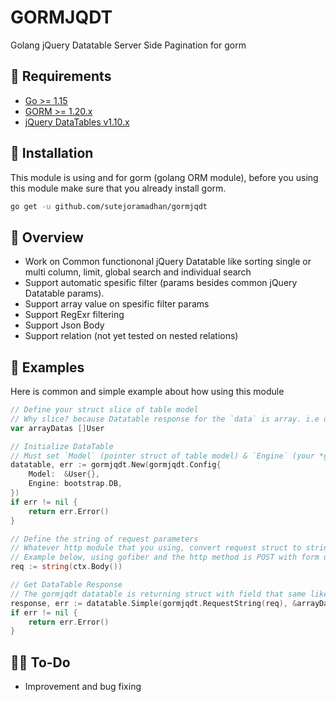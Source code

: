 # GORMJQDT
Golang jQuery Datatable Server Side Pagination for gorm

## 📖 Requirements
- [Go >= 1.15](https://golang.org/)
- [GORM >= 1.20.x](https://gorm.io/)
- [jQuery DataTables v1.10.x](http://datatables.net/)

## 🚀 Installation
This module is using and for gorm (golang ORM module), before you using this module make sure that you already install gorm.

```bash
go get -u github.com/sutejoramadhan/gormjqdt
```

## 👀 Overview
- Work on Common functiononal jQuery Datatable like sorting single or multi column, limit, global search and individual search
- Support automatic spesific filter (params besides common jQuery Datatable params).
- Support array value on spesific filter params
- Support RegExr filtering
- Support Json Body
- Support relation (not yet tested on nested relations)

## 🎸 Examples
Here is common and simple example about how using this module
```go
// Define your struct slice of table model
// Why slice? because Datatable response for the `data` is array. i.e data: [{}]
var arrayDatas []User

// Initialize DataTable
// Must set `Model` (pointer struct of table model) & `Engine` (your *gorm.DB context)
datatable, err := gormjqdt.New(gormjqdt.Config{
    Model:  &User{},
    Engine: bootstrap.DB,
})
if err != nil {
    return err.Error()
}

// Define the string of request parameters
// Whatever http module that you using, convert request struct to string
// Example below, using gofiber and the http method is POST with form url encoded body
req := string(ctx.Body())

// Get DataTable Response
// The gormjqdt datatable is returning struct with field that same like jQuery Datatable supported response.
response, err := datatable.Simple(gormjqdt.RequestString(req), &arrayDatas)
if err != nil {
    return err.Error()
}
```

## 👨‍💻 To-Do
- Improvement and bug fixing